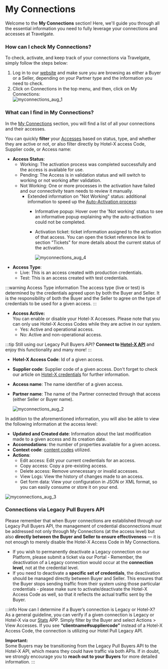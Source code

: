 ﻿---
sidebar_position: 1
---

# My Connections

Welcome to the **My Connections** section! Here, we'll guide you through all the essential information you need to fully leverage your connections and accesses at Travelgate.


### How can I check My Connections?
To check, activate, and keep track of your connections via Travelgate, simply follow the steps below:

1. Log in to our [website](https://www.travelgate.com/) and make sure you are browsing as either a Buyer or a Seller, depending on your Partner type and the information you need to check.
2. Click on Connections in the top menu, and then, click on My Connections:  
	![myconnections_aug_1](https://storage.travelgate.com/kbase/myconnections_aug_1.jpg)

### What can I find in My Connections?
In the [My Connections](https://app.travelgatex.com/connections/myconnections) section, you will find a list of all your connections and their accesses.

You can quickly **filter** your [Accesses](/kb/our-products/are-you-a-buyer/getting-started-with-hotel-x-buyers-api/hotel-x-credentials#access%EF%B8%8F) based on status, type, and whether they are active or not, or also filter directly by Hotel-X access Code, Supplier code, or Access name:

- **Access Status**:
	- Working: The activation process was completed successfully and the access is available for use.
	- Pending: The Access is in validation status and will switch to working or not working after validation.
	- Not Working: One or more processes in the activation have failed and our connectivity team needs to review it manually.
    	- Extended information on "Not Working" status: additional information to speed up the [Auto-Activation process](/kb/connections/my-connections/guick-guide-to-auto-activations):
        	- Informative popup: Hover over the 'Not working' status to see an informative popup explaining why the auto-activation could not be completed.
        	- Activation ticket: ticket information assigned to the activation of that access. You can open the ticket reference link to section "Tickets" for more details about the current status of the activation. 

				![myconnections_aug_4](https://storage.travelgate.com/kbase/myconnections_aug_4.jpg)
- **Access Type**:
	- Live: This is an access created with production credentials.
	- Test: This is an access created with test credentials.

:::warning Access Type information
The access type (live or test) is determined by the credentials agreed upon by both the Buyer and Seller. It is the responsibility of both the Buyer and the Seller to agree on the type of credentials to be used for a given access.
:::

- **Access Active:**  
	You can enable or disable your Hotel-X Accesses. Please note that you can only use Hotel-X Access Codes while they are active in our system.  
	- Yes: Active and operational access.
	- No: Active and non-operational access.  

:::tip
Still using our Legacy Pull Buyers API? **Connect to [Hotel-X API](/docs/apis/for-buyers/hotel-x-pull-buyers-api/quickstart)** and enjoy this functionality and many more!
:::

- **Hotel-X Access Code**: Id of a given access.
- **Supplier code**: Supplier code of a given access. Don't forget to check our article on [Hotel-X credentials](/kb/our-products/are-you-a-buyer/getting-started-with-hotel-x-buyers-api/hotel-x-credentials) for further information.
- **Access name**: The name identifier of a given access.
- **Partner name**: The name of the Partner connected through that access (either Seller or Buyer name).

	![myconnections_aug_2](https://storage.travelgate.com/kbase/myconnections_aug_2.jpg)

In addition to the aforementioned information, you will also be able to view the following information at the access level:
- **Updated and Created date**: Information about the last modification made to a given access and its creation date.
- **Accomodations**: the number of properties available for a given access.
- **Context code**: [content codes](/kb/our-products/are-you-a-buyer/getting-started-with-hotel-x-buyers-api/hotel-x-credentials#context%EF%B8%8F) utilized.
- **Actions**:
  - Edit access: Edit your current credentials for an access.
  - Copy access: Copy a pre-existing access.
  - Delete access: Remove unnecessary or invalid accesses.
  - View Logs: View the history of changes made to an access.
  - Get form data: View your configuration in JSON or XML format, so you can easily consume or store it on your end.

![myconnections_aug_3](https://storage.travelgate.com/kbase/myconnections_aug_3.jpg)


### Connections via Legacy Pull Buyers API

Please remember that when Buyer connections are established through our Legacy Pull Buyers API, the management of credential disconnections must be addressed not only through My Connections (at the access level) but also **directly between the Buyer and Seller to ensure effectiveness** — it is not enough to merely disable the Hotel-X Access Code in My Connections.

- If you wish to permanently deactivate a Legacy connection on our Platform, please submit a ticket via our Portal - Remember, the deactivation of a Legacy connection would occur at the **connection level**, not at the credential level.  
- If you need to deactivate a **specific set of credentials**, the deactivation should be managed directly between Buyer and Seller. This ensures that the Buyer stops sending traffic from their system using those particular credentials - please make sure to activate/deactivate the Hotel-X Access Code as well, so that it reflects the actual traffic sent by the Buyer.

:::info How can I determine if a Buyer’s connection is Legacy or Hotel-X?  
As a general guideline, you can verify if a given connection is Legacy or Hotel-X via our [Stats](/kb/apps/monitoring-apps/stats/stats-connectivity-dashboard) APP. Simply filter by the Buyer and select Actions > View Accesses. If you see **“clientname#suppliercode”** instead of a Hotel-X Access Code, the connection is utilizing our Hotel Pull Legacy API.

**Important:**  
Some Buyers may be transitioning from the Legacy Pull Buyers API to the Hotel-X API, which means they could have traffic via both APIs. If in doubt, we strongly encourage you to **reach out to your Buyers** for more detailed information.
:::